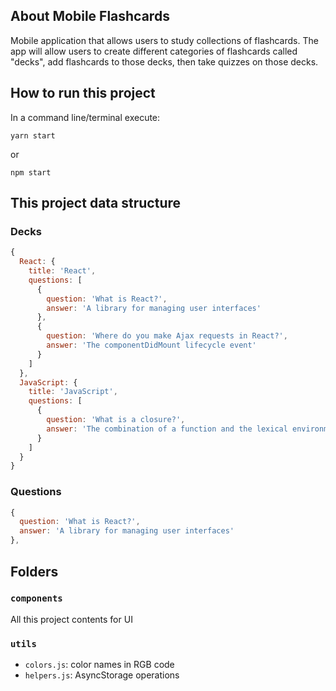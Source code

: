 ## About Mobile Flashcards

Mobile application that allows users to study collections of flashcards. The app will allow users to create different categories of flashcards called "decks", add flashcards to those decks, then take quizzes on those decks.

## How to run this project

In a command line/terminal execute:

```
yarn start
```

or 

```
npm start
```

## This project data structure

### Decks

```javascript
{
  React: {
    title: 'React',
    questions: [
      {
        question: 'What is React?',
        answer: 'A library for managing user interfaces'
      },
      {
        question: 'Where do you make Ajax requests in React?',
        answer: 'The componentDidMount lifecycle event'
      }
    ]
  },
  JavaScript: {
    title: 'JavaScript',
    questions: [
      {
        question: 'What is a closure?',
        answer: 'The combination of a function and the lexical environment within which that function was declared.'
      }
    ]
  }
}
```

### Questions
```javascript
{
  question: 'What is React?',
  answer: 'A library for managing user interfaces'
},
```

## Folders

### `components`

All this project contents for UI

### `utils`

- `colors.js`: color names in RGB code
- `helpers.js`: AsyncStorage operations